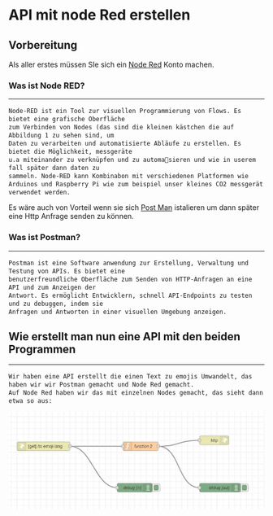 # API mit node Red erstellen 
## Vorbereitung
Als aller erstes müssen SIe sich ein [Node Red](https://nodered.org/) Konto machen. 
### Was ist Node RED?
***
    Node-RED ist ein Tool zur visuellen Programmierung von Flows. Es bietet eine grafische Oberfläche
    zum Verbinden von Nodes (das sind die kleinen kästchen die auf Abbildung 1 zu sehen sind, um
    Daten zu verarbeiten und automatisierte Abläufe zu erstellen. Es bietet die Möglichkeit, messgeräte
    u.a miteinander zu verknüpfen und zu automa􀆟sieren und wie in userem fall später dann daten zu
    sammeln. Node-RED kann Kombinabon mit verschiedenen Platformen wie Arduinos und Raspberry Pi wie zum beispiel unser kleines CO2 messgerät verwendet werden.
  
Es wäre auch von Vorteil wenn sie sich [Post Man](https://www.postman.com/downloads/https://www.postman.com/downloads/) istalieren um dann später eine Http Anfrage senden zu können. 

### Was ist Postman?
***
    Postman ist eine Software anwendung zur Erstellung, Verwaltung und Testung von APIs. Es bietet eine
    benutzerfreundliche Oberfläche zum Senden von HTTP-Anfragen an eine API und zum Anzeigen der
    Antwort. Es ermöglicht Entwicklern, schnell API-Endpoints zu testen und zu debuggen, indem sie
    Anfragen und Antworten in einer visuellen Umgebung anzeigen.

## Wie erstellt man nun eine API mit den beiden Programmen
***
    Wir haben eine API erstellt die einen Text zu emojis Umwandelt, das haben wir wir Postman gemacht und Node Red gemacht. 
    Auf Node Red haben wir das mit einzelnen Nodes gemacht, das sieht dann etwa so aus:
![image](images\Blogeintrag_JodokundNoe[1].jpg)


    